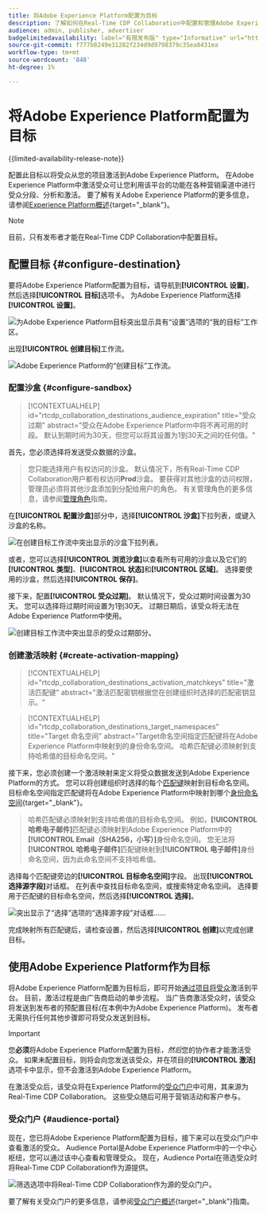 ```yaml
---
title: 将Adobe Experience Platform配置为目标
description: 了解如何在Real-Time CDP Collaboration中配置和管理Adobe Experience Platform作为目标。
audience: admin, publisher, advertiser
badgelimitedavailability: label="有限发布版" type="Informative" url="https://helpx.adobe.com/cn/legal/product-descriptions/real-time-customer-data-platform-collaboration.html newtab=true"
source-git-commit: f777b8249e31282f234d9d9798379c35ea8431ea
workflow-type: tm+mt
source-wordcount: '848'
ht-degree: 1%

---
```


# 将Adobe Experience Platform配置为目标

{{limited-availability-release-note}}

配置此目标以将受众从您的项目激活到Adobe Experience Platform。 在Adobe Experience Platform中激活受众可让您利用该平台的功能在各种营销渠道中进行受众分段、分析和激活。 要了解有关Adobe Experience Platform的更多信息，请参阅[Experience Platform概述](https://experienceleague.adobe.com/zh-hans/docs/experience-platform/landing/home){target="_blank"}。

>[!NOTE]
>
>目前，只有发布者才能在Real-Time CDP Collaboration中配置目标。

## 配置目标 {#configure-destination}

要将Adobe Experience Platform配置为目标，请导航到&#x200B;**[!UICONTROL 设置]**，然后选择&#x200B;**[!UICONTROL 目标]**&#x200B;选项卡。 为Adobe Experience Platform选择&#x200B;**[!UICONTROL 设置]**。

![为Adobe Experience Platform目标突出显示具有“设置”选项的“我的目标”工作区。](/help/assets/destinations/adobe-experience-platform/setup-aep.png)

出现&#x200B;**[!UICONTROL 创建目标]**&#x200B;工作流。

![Adobe Experience Platform的“创建目标”工作流。](/help/assets/destinations/adobe-experience-platform/create-destination.png)

### 配置沙盒 {#configure-sandbox}

>[!CONTEXTUALHELP]
>id="rtcdp_collaboration_destinations_audience_expiration"
>title="受众过期"
>abstract="受众在Adobe Experience Platform中将不再可用的时段。 默认到期时间为30天，但您可以将其设置为1到30天之间的任何值。"

首先，您必须选择将发送受众数据的沙盒。

>
>
>您只能选择用户有权访问的沙盒。 默认情况下，所有Real-Time CDP Collaboration用户都有权访问&#x200B;**Prod**&#x200B;沙盒。 要获得对其他沙盒的访问权限，管理员必须将其他沙盒添加到分配给用户的角色。 有关管理角色的更多信息，请参阅[管理角色](../permissions/manage-roles.md)指南。

在&#x200B;**[!UICONTROL 配置沙盒]**&#x200B;部分中，选择&#x200B;**[!UICONTROL 沙盒]**&#x200B;下拉列表，或键入沙盒的名称。

![在创建目标工作流中突出显示的沙盒下拉列表。](/help/assets/destinations/adobe-experience-platform/select-sandbox.png)

或者，您可以选择&#x200B;**[!UICONTROL 浏览沙盒]**&#x200B;以查看所有可用的沙盒以及它们的&#x200B;**[!UICONTROL 类型]**、**[!UICONTROL 状态]**&#x200B;和&#x200B;**[!UICONTROL 区域]**。 选择要使用的沙盒，然后选择&#x200B;**[!UICONTROL 保存]**。

接下来，配置&#x200B;**[!UICONTROL 受众过期]**。 默认情况下，受众过期时间设置为30天。 您可以选择将过期时间设置为1到30天。 过期日期后，该受众将无法在Adobe Experience Platform中使用。

![创建目标工作流中突出显示的受众过期部分。](/help/assets/destinations/adobe-experience-platform/audience-expiration.png)

### 创建激活映射 {#create-activation-mapping}

>[!CONTEXTUALHELP]
>id="rtcdp_collaboration_destinations_activation_matchkeys"
>title="激活匹配键"
>abstract="激活匹配密钥根据您在创建组织时选择的匹配密钥显示。"

>[!CONTEXTUALHELP]
>id="rtcdp_collaboration_destinations_target_namespaces"
>title="Target 命名空间"
>abstract="Target命名空间指定匹配键将在Adobe Experience Platform中映射到的身份命名空间。 哈希匹配键必须映射到支持哈希值的目标命名空间。"

接下来，您必须创建一个激活映射来定义将受众数据发送到Adobe Experience Platform的方式。 您可以将创建组织时选择的每个[匹配键](../setup/onboard-organization.md#set-up-match-keys)映射到目标命名空间。 目标命名空间指定匹配键将在Adobe Experience Platform中映射到哪个[身份命名空间](https://experienceleague.adobe.com/zh-hans/docs/experience-platform/identity/features/namespaces#standard){target="_blank"}。

>
>
>哈希匹配键必须映射到支持哈希值的目标命名空间。 例如，**[!UICONTROL 哈希电子邮件]**&#x200B;匹配键必须映射到Adobe Experience Platform中的&#x200B;**[!UICONTROL Email（SHA256，小写）]**&#x200B;身份命名空间。 您无法将&#x200B;**[!UICONTROL 哈希电子邮件]**&#x200B;匹配键映射到&#x200B;**[!UICONTROL 电子邮件]**&#x200B;身份命名空间，因为此命名空间不支持哈希值。

选择每个匹配键旁边的&#x200B;**[!UICONTROL 目标命名空间]**&#x200B;字段。 出现&#x200B;**[!UICONTROL 选择源字段]**&#x200B;对话框。 在列表中查找目标命名空间，或搜索特定命名空间。 选择要用于匹配键的目标命名空间，然后选择&#x200B;**[!UICONTROL 选择]**。

![突出显示了“选择”选项的“选择源字段”对话框……](/help/assets/destinations/adobe-experience-platform/select-target-namespace.png)

完成映射所有匹配键后，请检查设置，然后选择&#x200B;**[!UICONTROL 创建]**&#x200B;以完成创建目标。

## 使用Adobe Experience Platform作为目标

将Adobe Experience Platform配置为目标后，即可开始[通过项目将受众](../collaborate/activate.md)激活到平台。 目前，激活过程是由广告商启动的单步流程。 当广告商激活受众时，该受众将发送到发布者的预配置目标(在本例中为Adobe Experience Platform)。 发布者无需执行任何其他步骤即可将受众发送到目标。

>[!IMPORTANT]
>
>您&#x200B;**必须**&#x200B;将Adobe Experience Platform配置为目标&#x200B;*，然后*&#x200B;您的协作者才能激活受众。 如果未配置目标，则将会向您发送该受众，并在项目的&#x200B;**[!UICONTROL 激活]**&#x200B;选项卡中显示，但不会激活到Adobe Experience Platform。

在激活受众后，该受众将在Experience Platform的[受众门户](#audience-portal)中可用，其来源为Real-Time CDP Collaboration。  这些受众随后可用于营销活动和客户参与。

### 受众门户 {#audience-portal}

现在，您已将Adobe Experience Platform配置为目标，接下来可以在受众门户中查看激活的受众。 Audience Portal是Adobe Experience Platform中的一个中心枢纽，您可以通过该中心查看和管理受众。 现在，Audience Portal在筛选受众时将Real-Time CDP Collaboration作为源提供。

![筛选选项中将Real-Time CDP Collaboration作为源的受众门户。](/help/assets/destinations/adobe-experience-platform/audience-portal.png)

要了解有关受众门户的更多信息，请参阅[受众门户概述](https://experienceleague.adobe.com/zh-hans/docs/experience-platform/segmentation/ui/audience-portal#manage-audiences){target="_blank"}指南。
